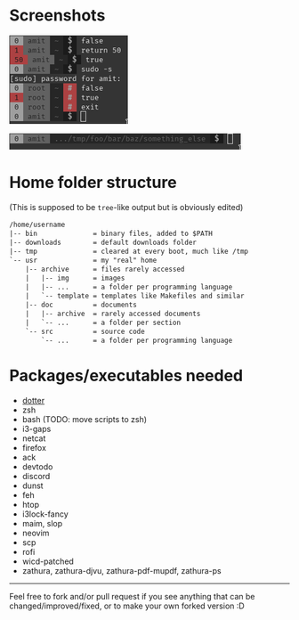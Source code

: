 # Screenshots
![Prompt Showcase](/img/prompt_showcase.png)

![Prompt Long Path](/img/prompt_long_path.png)

# Home folder structure
(This is supposed to be `tree`-like output but is obviously edited)
```
/home/username
|-- bin              = binary files, added to $PATH
|-- downloads        = default downloads folder
|-- tmp              = cleared at every boot, much like /tmp
`-- usr              = my "real" home
    |-- archive      = files rarely accessed
    |   |-- img      = images
    |   |-- ...      = a folder per programming language
    |   `-- template = templates like Makefiles and similar
    |-- doc          = documents
    |   |-- archive  = rarely accessed documents
    |   `-- ...      = a folder per section
    `-- src          = source code
        `-- ...      = a folder per programming language

```

# Packages/executables needed
- [dotter](http://www.github.com/SuperCuber/dotter)
- zsh
- bash (TODO: move scripts to zsh)
- i3-gaps
- netcat
- firefox
- ack
- devtodo
- discord
- dunst
- feh
- htop
- i3lock-fancy
- maim, slop
- neovim
- scp
- rofi
- wicd-patched
- zathura, zathura-djvu, zathura-pdf-mupdf, zathura-ps

---

Feel free to fork and/or pull request if you see anything that can be changed/improved/fixed, or to make your own forked version :D
